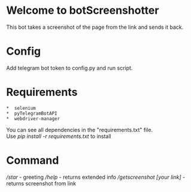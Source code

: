 # Welcome to botScreenshotter
This bot takes a screenshot of the page from the link and sends it back.

# Config    
Add telegram bot token to config.py and run script.

# Requirements

    *  selenium
    *  pyTelegramBotAPI
    *  webdriver-manager

You can see all dependencies in the "requirements.txt" file.    
Use *pip install -r requirements.txt* to install


# Command
*/star*  - greeting
*/help* - returns extended info
*/getscreenshot [your link]* - returns screenshot from link